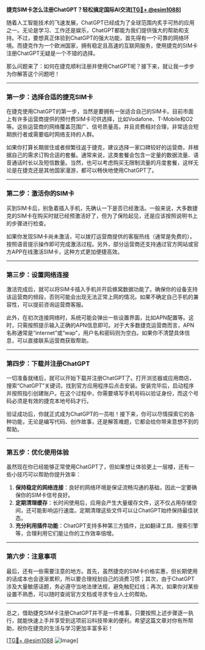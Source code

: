 **捷克SIM卡怎么注册ChatGPT？轻松搞定国际AI交流[[TG💪+ @esim1088](https://t.me/s/esim1088)]**

随着人工智能技术的飞速发展，ChatGPT已经成为了全球范围内炙手可热的应用之一。无论是学习、工作还是娱乐，ChatGPT都能为我们提供强大的帮助和支持。不过，要想真正体验到ChatGPT的强大功能，首先得有一个可靠的网络环境。而捷克作为一个欧洲国家，拥有稳定且高速的互联网服务，使用捷克的SIM卡注册ChatGPT无疑是一个不错的选择。

那么问题来了：如何在捷克顺利注册并使用ChatGPT呢？接下来，就让我一步步为你解答这个问题吧！

---

### **第一步：选择合适的捷克SIM卡**
在捷克使用ChatGPT的第一步，当然是要拥有一张适合自己的SIM卡。目前市面上有许多运营商提供的预付费SIM卡可供选择，比如Vodafone、T-Mobile和O2等。这些运营商的网络覆盖范围广、信号质量高，并且资费相对合理，非常适合短期旅行者或需要临时网络支持的人群。

如果你打算长期居住或者频繁往返于捷克，建议选择一家口碑较好的运营商，并根据自己的需求订购合适的套餐。通常来说，这类套餐会包含一定量的数据流量、语音通话时长以及短信数量。当然，也可以考虑购买无限制流量的月度套餐，这样无论是在捷克还是其他国家漫游，都可以畅快地使用ChatGPT了。

---

### **第二步：激活你的SIM卡**
买到SIM卡后，别急着插入手机，先确认一下是否已经激活。一般来说，大多数捷克的SIM卡在购买时就已经预激活好了，但为了保险起见，还是应该按照说明书上的步骤进行检查。

如果你发现SIM卡尚未激活，可以拨打运营商提供的客服热线（通常是免费的），按照语音提示操作即可完成激活过程。另外，部分运营商还支持通过官方网站或官方APP在线激活SIM卡，这种方式更加便捷高效。

---

### **第三步：设置网络连接**
激活完成后，就可以将SIM卡插入手机并开启蜂窝数据功能了。确保你的设备支持该运营商的频段，否则可能会出现无法正常上网的情况。如果不确定自己手机的兼容性，可以提前咨询运营商客服。

此外，在初次连接网络时，系统可能会弹出一些设置界面，比如APN配置等。这时，只需按照提示输入正确的APN信息即可。对于大多数捷克运营商而言，APN名称通常是“internet”或“wap”，用户名和密码则为空白。如果你不清楚具体信息，可以直接联系运营商获取帮助。

---

### **第四步：下载并注册ChatGPT**
一切准备就绪后，就可以开始下载并注册ChatGPT了。打开浏览器或应用商店，搜索“ChatGPT”关键词，找到官方应用程序后点击安装。安装完毕后，启动程序并按照指引创建账户。在这个过程中，你需要填写手机号码以验证身份，而这个号码必须是有效的捷克本地号码才行。

验证成功后，你就正式成为ChatGPT的一员啦！接下来，你可以尽情探索它的各种功能，无论是编写代码、创作故事，还是解答难题，它都会给你带来意想不到的帮助。

---

### **第五步：优化使用体验**
虽然现在你已经能够正常使用ChatGPT了，但如果想让体验更上一层楼，还有一些小技巧可以帮助你提升效率：

1. **保持稳定的网络连接**：良好的网络环境是保证流畅沟通的基础，因此一定要确保你的SIM卡信号良好。
2. **定期清理缓存**：长时间使用后，应用会产生大量缓存文件，这不仅占用存储空间，还可能影响运行速度。定期清理这些文件可以让ChatGPT始终保持最佳状态。
3. **充分利用插件功能**：ChatGPT支持多种第三方插件，比如翻译工具、搜索引擎等，合理利用它们能让你的工作效率倍增。

---

### **第六步：注意事项**
最后，还有一些需要注意的地方。首先，虽然捷克的SIM卡价格实惠，但长期使用的话成本也会逐渐累积，所以要合理规划自己的消费习惯；其次，由于ChatGPT涉及大量敏感话题，务必遵守当地法律法规，避免触犯红线；再次，如果你对某些设置不熟悉，可以随时查阅官方文档或寻求专业人士的帮助。

---

总之，借助捷克SIM卡注册ChatGPT并不是一件难事，只要按照上述步骤逐一执行，就能快速上手并享受到这项前沿科技带来的便利。希望这篇文章对你有所帮助，祝你在捷克的生活与学习更加丰富多彩！

[[TG💪+ @esim1088](https://t.me/s/esim1088) ![Image](https://i.postimg.cc/4NQfJmqS/Snipaste-2025-05-13-00-14-12.png)]
